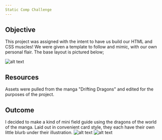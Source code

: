 ```yaml
---
Static Comp Challenge
---
```

## Objective

This project was assigned with the intent to have us build our HTML and CSS muscles! We were given a template to follow and mimic, with our own personal flair. The base layout is pictured below;


![alt text](https://frontend.turing.io/assets/images/static-comp-challenge-2.jpg)

## Resources

Assets were pulled from the manga "Drifting Dragons" and edited for the purposes of the project.

## Outcome
I decided to make a kind of mini field guide using the dragons of the world of the manga. Laid out in convenient card style, they each have their own little blurb under their illustration.
![alt text](https://66.media.tumblr.com/f688aa32b7d6803e3599471a3108d13a/c18fab9c4ff0cf63-b4/s1280x1920/b09b97f3715a8f026eb602d7fecfebf3e7472730.png)
![alt text](https://66.media.tumblr.com/d8019b878bdcde87abe0d20a5b8e5262/c18fab9c4ff0cf63-52/s1280x1920/f39b1f2ded6a6fe88a4f13fef36a6bc5fe315ed8.png)
